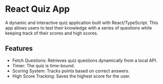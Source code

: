 # React Quiz App

A dynamic and interactive quiz application built with React/TypeScript.
This app allows users to test their knowledge with a series of questions while keeping track of their scores and high scores.

## Features

-   Fetch Questions: Retrieves quiz questions dynamically from a local API.
-   Timer: The quiz is time-bound.
-   Scoring System: Tracks points based on correct answers.
-   High Score Tracking: Saves the highest score for the user.
